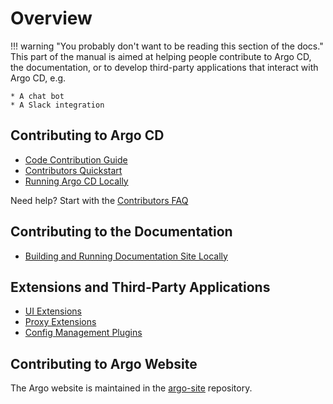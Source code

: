 # Overview

!!! warning "You probably don't want to be reading this section of the docs."
    This part of the manual is aimed at helping people contribute to Argo CD, the documentation, or to develop third-party applications that interact with Argo CD, e.g.
    
    * A chat bot
    * A Slack integration
    

## Contributing to Argo CD
* [Code Contribution Guide](code-contributions/)
* [Contributors Quickstart](contributors-quickstart/)
* [Running Argo CD Locally](running-locally/)

Need help? Start with the [Contributors FAQ](faq/)

## Contributing to the Documentation
* [Building and Running Documentation Site Locally](docs-site/)

## Extensions and Third-Party Applications
* [UI Extensions](ui-extensions/)
* [Proxy Extensions](proxy-extensions/)
* [Config Management Plugins](../operator-manual/config-management-plugins/)

## Contributing to Argo Website
The Argo website is maintained in the [argo-site](https://github.com/argoproj/argo-site) repository.